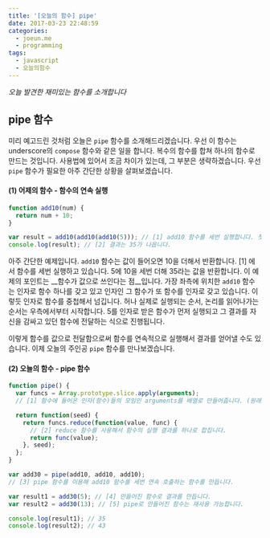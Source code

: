 ```yaml
---
title: '[오늘의 함수] pipe'
date: 2017-03-23 22:48:59
categories:
  - joeun.me
  - programming
tags:
  - javascript
  - 오늘의함수
---
```

_오늘 발견한 재미있는 함수를 소개합니다_

## pipe 함수

미리 예고드린 것처럼 오늘은 `pipe` 함수를 소개해드리겠습니다. 우선 이 함수는 underscore의 `compose` 함수와 같은 일을 합니다. 복수의 함수를 합쳐 하나의 함수로 만드는 것입니다. 사용법에 있어서 조금 차이가 있는데, 그 부분은 생략하겠습니다. 우선 `pipe` 함수가 필요한 아주 간단한 상황을 살펴보겠습니다.

#### (1) 어제의 함수 - 함수의 연속 실행
```javascript
function add10(num) {
  return num + 10;
}

var result = add10(add10(add10(5))); // [1] add10 함수를 세번 실행합니다. 첫번째 인자는 5입니다.
console.log(result); // [2] 결과는 35가 나옵니다.
```

아주 간단한 예제입니다. `add10` 함수는 값이 들어오면 10을 더해서 반환합니다. [1] 에서 함수를 세번 실행하고 있습니다. 5에 10을 세번 더해 35라는 값을 반환합니다. 이 예제의 포인트는 __함수가 값으로 쓰인다는 점__입니다. 가장 좌측에 위치한 `add10` 함수는 인자로 함수 하나를 갖고 있고 인자인 그 함수가 또 함수를 인자로 갖고 있습니다. 이렇듯 인자로 함수를 중첩해서 넘깁니다. 허나 실제로 실행되는 순서, 논리를 읽어나가는 순서는 우측에서부터 시작합니다. 5를 인자로 받은 함수가 먼저 실행되고 그 결과를 자신을 감싸고 있던 함수에 전달하는 식으로 진행됩니다. 

이렇게 함수를 값으로 전달함으로써 함수를 연속적으로 실행해서 결과를 얻어낼 수도 있습니다. 이제 오늘의 주인공 `pipe` 함수를 만나보겠습니다.

#### (2) 오늘의 함수 - pipe 함수
```javascript
function pipe() {
  var funcs = Array.prototype.slice.apply(arguments); 
  // [1] 함수에 들어온 인자(함수)들의 모임인 arguments를 배열로 만들어줍니다. (원래 arguments는 유사 배열입니다.)

  return function(seed) {
    return funcs.reduce(function(value, func) { 
      // [2] reduce 함수를 사용해서 함수의 실행 결과를 하나로 합칩니다.
      return func(value);
    }, seed);
  };
}

var add30 = pipe(add10, add10, add10); 
// [3] pipe 함수를 이용해 add10 함수를 세번 연속 호출하는 함수를 만듭니다.

var result1 = add30(5); // [4] 만들어진 함수로 결과를 만듭니다.
var result2 = add30(13); // [5] pipe로 만들어진 함수는 재사용 가능합니다.

console.log(result1); // 35
console.log(result2); // 43
```
